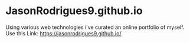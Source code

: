 # JasonRodrigues9.github.io
Using various web technologies i've curated an online portfolio of myself.
Use this Link: https://jasonrodrigues9.github.io/
